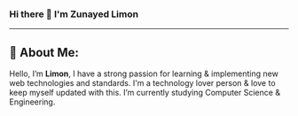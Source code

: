 ### Hi there 👋 I'm Zunayed Limon
***

## 💫 About Me:
Hello, I’m **Limon**, I have a strong passion for learning & implementing new web technologies and standards. I'm a technology lover person & love to keep myself updated with this. I’m currently studying Computer Science & Engineering.
